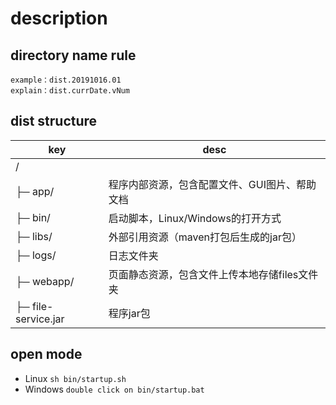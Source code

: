 ﻿# description

## directory name rule
```
example：dist.20191016.01
explain：dist.currDate.vNum
```

## dist structure

key|desc
---|---
 / |
	├─ app/             | 程序内部资源，包含配置文件、GUI图片、帮助文档
	├─ bin/             | 启动脚本，Linux/Windows的打开方式
	├─ libs/            | 外部引用资源（maven打包后生成的jar包）
	├─ logs/            | 日志文件夹
	├─ webapp/          | 页面静态资源，包含文件上传本地存储files文件夹
	├─ file-service.jar | 程序jar包

## open mode
- Linux
`
sh bin/startup.sh
`
- Windows
`
double click on bin/startup.bat
`